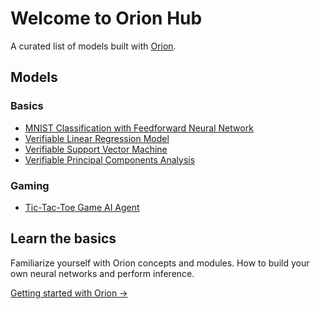 # Welcome to Orion Hub

A curated list of models built with [Orion](https://github.com/gizatechxyz/orion).

## Models

### Basics
- [MNIST Classification with Feedforward Neural Network](basic/mnist_nn)
- [Verifiable Linear Regression Model](basic/verifiable_linear_regression_model)
- [Verifiable Support Vector Machine](basic/verifiable_support_vector_machine)
- [Verifiable Principal Components Analysis](basic/verifiable_principal_component_analysis)

### Gaming
- [Tic-Tac-Toe Game AI Agent](gaming/tic_tac_toe)


## Learn the basics

Familiarize yourself with Orion concepts and modules. How to build your own neural networks and perform inference.

[Getting started with Orion →](https://orion.gizatech.xyz/welcome/readme)
